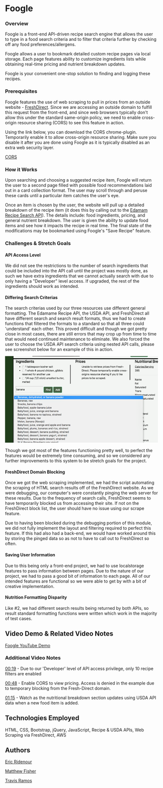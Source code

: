 # Foogle

### Overview

Foogle is a front-end API-driven recipe search engine that allows the user to type in a food search criteria and to filter that criteria further by checking off any food preferences/allergens.

Foogle allows a user to bookmark detailed custom recipe pages via local storage.  Each page features ability to customize ingredients lists while obtaining real-time pricing and nutrient breakdown updates.  

Foogle is your convenient one-stop solution to finding and logging these recipes.


### Prerequisites

Foogle features the use of web scraping to pull in prices from an outside website - [FreshDirect](https://www.freshdirect.com/). Since we are accessing an outside domain to fulfill this request from the front-end, and since web browsers typically don't allow this under the standard same-origin policy, we need to enable cross-origin resource sharing (CORS) to see this feature in action.  

Using the link below, you can download the CORS chrome-plugin.  Temporarily enable it to allow cross-origin resource sharing. Make sure you disable it after you are done using Foogle as it is typically disabled as an extra web security layer.

[CORS](https://chrome.google.com/webstore/detail/allow-control-allow-origi/nlfbmbojpeacfghkpbjhddihlkkiljbi) 


### How it Works

Upon searching and choosing a suggested recipe item, Foogle will return the user to a second page filled with possible food recommendations laid out in a card collection format.  The user may scroll through and peruse these cards until a particular item catches the user's eye. 

Once an item is chosen by the user, the website will pull up a detailed breakdown of the recipe item (it does this by calling out to the [Edamam Recipe Search API](https://developer.edamam.com/)).  The details include: food ingredients, pricing, and general nutrient breakdown.  The user is given the ability to update food items and see how it impacts the recipe in real time.  The final state of the modifications may be bookmarked using Foogle's "Save Recipe" feature.


### Challenges & Stretch Goals

#### API Access Level

We did not see the restrictions to the number of search ingredients that could be included into the API call until the project was mostly done, as such we have extra ingredients that we cannot actually search with due to only having a "Developer" level access.  If upgraded, the rest of the ingredients should work as intended.

#### Differing Search Criterias

The search criterias used by our three resources use different general formatting.  The Edamame Recipe API, the USDA API, and FreshDirect all have different search and search result formats, thus we had to create functions that filtered the formats to a standard so that all three could 'understand' each other.  This proved difficult and though we got pretty close in most cases, there are still errors that may crop up from time to time that would need continued maintenance to eliminate.  We also forced the user to choose the USDA API search criteria using nested API calls, please see screenshot below for an example of this in action.

![Nested Call](./images/Nested_API.png)

Though we got most of the features functioning pretty well, to perfect the features would be extremely time consuming, and so we considered any further improvements to this system to be stretch goals for the project.


#### FreshDirect Domain Blocking

Once we got the web scraping implemented, we had the script automating the scraping of HTML search results off of the FreshDirect website.  As we were debugging, our computer's were constantly pinging the web server for these results.  Due to the frequency of search calls, FreshDirect seems to have temporarily blocked us from accessing their site.  If not on the FreshDirect block list, the user should have no issue using our scrape feature.  

Due to having been blocked during the debugging portion of this module, we did not fully implement the layout and filtering required to perfect this feature.  If this had also had a back-end, we would have worked around this by storing the pinged data so as not to have to call out to FreshDirect so often.


#### Saving User Information

Due to this being only a front-end project, we had to use localstorage features to pass information between pages.  Due to the nature of our project, we had to pass a good bit of information to each page.  All of our intended features are functional so we were able to get by with a bit of creative implementation.


#### Nutrition Formatting Disparity

Like #2, we had different search results being returned by both APIs, so result standard formatting functions were written which work in the majority of test cases.


## Video Demo & Related Video Notes

[Foogle YouTube Demo](https://www.youtube.com/watch?v=bvVTjf4jlvs&feature=youtu.be)


### Additional Video Notes

[00:19](http://www.youtube.com/watch?v=bvVTjf4jlvs&t=0m19s) - Due to our 'Developer' level of API access privilege, only 10 recipe filters are enabled

[00:48](http://www.youtube.com/watch?v=bvVTjf4jlvs&t=0m48s) - Enable CORS to view pricing.  Access is denied in the example due to temporary blocking from the Fresh-Direct domain.

[01:15](http://www.youtube.com/watch?v=bvVTjf4jlvs&t=1m15s) - Watch as the nutritional breakdown section updates using USDA API data when a new food item is added.



## Technologies Employed

HTML, CSS, Bootstrap, jQuery, JavaScript, Recipe & USDA APIs, Web Scraping via FreshDirect, AWS


## Authors

[Eric Ridenour](https://github.com/etridenour)

[Matthew Fisher](https://github.com/MicroFish91)

[Travis Ramos](https://github.com/tramos5)
